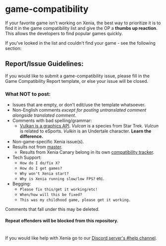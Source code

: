 # game-compatibility
If your favorite game isn't working on Xenia, the best way to prioritize it is to find it
in the game compatibility list and give the OP a **thumbs up reaction**. This allows
the developers to find popular games quickly.

If you've looked in the list and couldn't find your game - see the following section:

## Report/Issue Guidelines:
If you would like to submit a game-compatibility issue, please fill in the Game
Compatibility Report template, or else your issue will be closed.

### What NOT to post:
  * Issues that are empty, or don't edit/use the template whatsoever.
  * Non-English comments *except for posting untranslated comment alongside translated comment*.
  * Comments with bad spelling/grammar:
    * [Vulkan is a graphics API](https://www.khronos.org/vulkan/). *Vulcan* is a species from Star Trek. *Vulcun* is related to eSports. *Vulkin* is an Undertale character. **Learn the difference.**
  * Non-game-specific Xenia issue(s).
  * Results not from [master](https://github.com/xenia-project/release-builds-windows/releases/latest).
    * Results from Xenia Canary belong in its own [compatibility tracker](https://github.com/xenia-canary/game-compatibility/issues).
  * Tech Support:
    * `How do I do/fix X?`
    * `How do I get games?`
    * `Why won't Xenia start?`
    * `Why is Xenia running slow/low FPS?` etc.
  * Begging:
    * `Please fix this/get it working/etc!`
    * `When/how will this be fixed?`
    * `This was my childhood game, please get it working.`

Comments that fall under this may be deleted.

#### **Repeat offenders will be blocked from this repository.**

#
If you would like help with Xenia go to our [Discord server's #help channel](https://discord.gg/Q9mxZf9).
